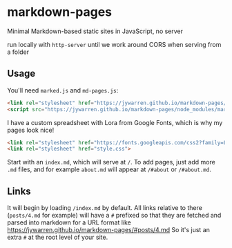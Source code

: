 # markdown-pages
Minimal Markdown-based static sites in JavaScript, no server

run locally with `http-server` until we work around CORS when serving from a folder


## Usage

You'll need `marked.js` and `md-pages.js`:

```html
<link rel="stylesheet" href="https://jywarren.github.io/markdown-pages/node_modules/spectre-markdown.css/dist/markdown.css">
<script src="https://jywarren.github.io/markdown-pages/node_modules/marked/marked.min.js"></script>
```

I have a custom spreadsheet with Lora from Google Fonts, which is why my pages look nice!

```html
<link rel="stylesheet" href="https://fonts.googleapis.com/css2?family=Lora">
<link rel="stylesheet" href="style.css">
```

Start with an `index.md`, which will serve at `/`. To add pages, just add more `.md` files, and for example `about.md` will appear at `/#about` or `/#about.md`. 

## Links

It will begin by loading `/index.md` by default. All links relative to there (`posts/4.md` for example) will have a `#` prefixed so that they are fetched and parsed into markdown for a URL format like https://jywarren.github.io/markdown-pages/#posts/4.md So it's just an extra `#` at the root level of your site.

